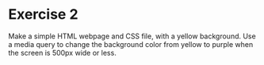 # Exercise 2

Make a simple HTML webpage and CSS file, with a yellow background. Use a media query to change the background color from yellow to purple when the screen is 500px wide or less.